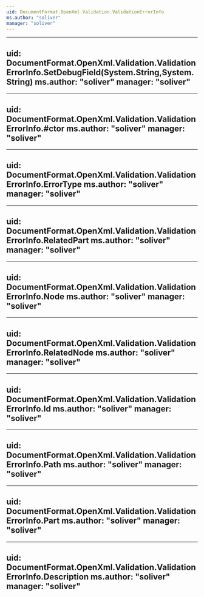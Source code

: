 ```yaml
---
uid: DocumentFormat.OpenXml.Validation.ValidationErrorInfo
ms.author: "soliver"
manager: "soliver"
---
```


---
uid: DocumentFormat.OpenXml.Validation.ValidationErrorInfo.SetDebugField(System.String,System.String)
ms.author: "soliver"
manager: "soliver"
---

---
uid: DocumentFormat.OpenXml.Validation.ValidationErrorInfo.#ctor
ms.author: "soliver"
manager: "soliver"
---

---
uid: DocumentFormat.OpenXml.Validation.ValidationErrorInfo.ErrorType
ms.author: "soliver"
manager: "soliver"
---

---
uid: DocumentFormat.OpenXml.Validation.ValidationErrorInfo.RelatedPart
ms.author: "soliver"
manager: "soliver"
---

---
uid: DocumentFormat.OpenXml.Validation.ValidationErrorInfo.Node
ms.author: "soliver"
manager: "soliver"
---

---
uid: DocumentFormat.OpenXml.Validation.ValidationErrorInfo.RelatedNode
ms.author: "soliver"
manager: "soliver"
---

---
uid: DocumentFormat.OpenXml.Validation.ValidationErrorInfo.Id
ms.author: "soliver"
manager: "soliver"
---

---
uid: DocumentFormat.OpenXml.Validation.ValidationErrorInfo.Path
ms.author: "soliver"
manager: "soliver"
---

---
uid: DocumentFormat.OpenXml.Validation.ValidationErrorInfo.Part
ms.author: "soliver"
manager: "soliver"
---

---
uid: DocumentFormat.OpenXml.Validation.ValidationErrorInfo.Description
ms.author: "soliver"
manager: "soliver"
---
